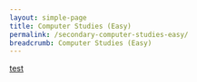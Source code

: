 ```yaml
---
layout: simple-page
title: Computer Studies (Easy)
permalink: /secondary-computer-studies-easy/
breadcrumb: Computer Studies (Easy)
---
```


[test](/placeholder-secondary-computer-science-easy/)
